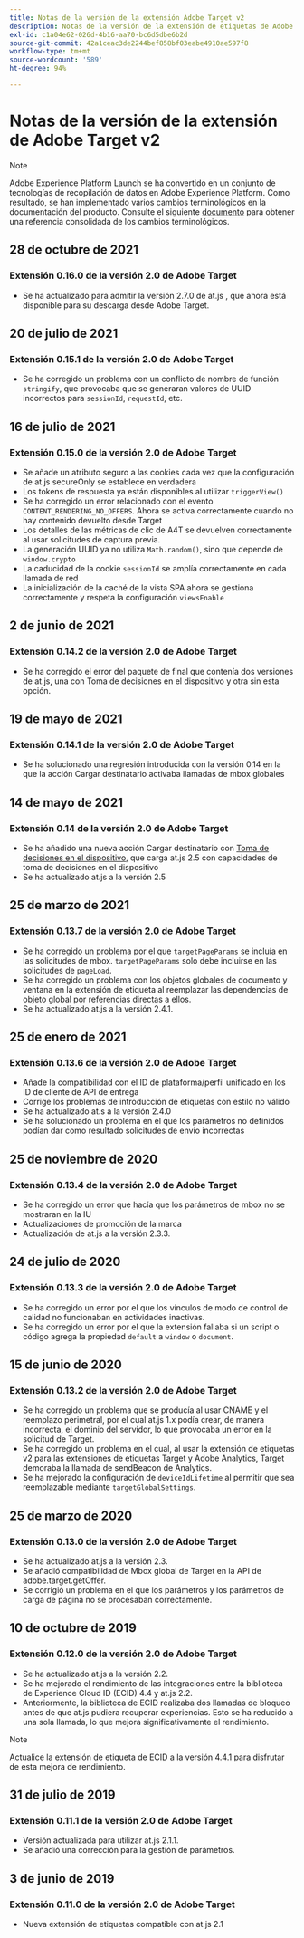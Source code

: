 ```yaml
---
title: Notas de la versión de la extensión Adobe Target v2
description: Notas de la versión de la extensión de etiquetas de Adobe Target v2 en Adobe Experience Platform.
exl-id: c1a04e62-026d-4b16-aa70-bc6d5dbe6b2d
source-git-commit: 42a1ceac3de2244bef858bf03eabe4910ae597f8
workflow-type: tm+mt
source-wordcount: '589'
ht-degree: 94%

---
```


# Notas de la versión de la extensión de Adobe Target v2

>[!NOTE]
>
>Adobe Experience Platform Launch se ha convertido en un conjunto de tecnologías de recopilación de datos en Adobe Experience Platform. Como resultado, se han implementado varios cambios terminológicos en la documentación del producto. Consulte el siguiente [documento](../../../term-updates.md) para obtener una referencia consolidada de los cambios terminológicos.

## 28 de octubre de 2021

### Extensión 0.16.0 de la versión 2.0 de Adobe Target

- Se ha actualizado para admitir la versión 2.7.0 de at.js , que ahora está disponible para su descarga desde Adobe Target.

## 20 de julio de 2021

### Extensión 0.15.1 de la versión 2.0 de Adobe Target

- Se ha corregido un problema con un conflicto de nombre de función `stringify`, que provocaba que se generaran valores de UUID incorrectos para `sessionId`, `requestId`, etc.

## 16 de julio de 2021

### Extensión 0.15.0 de la versión 2.0 de Adobe Target

- Se añade un atributo seguro a las cookies cada vez que la configuración de at.js secureOnly se establece en verdadera
- Los tokens de respuesta ya están disponibles al utilizar `triggerView()`
- Se ha corregido un error relacionado con el evento `CONTENT_RENDERING_NO_OFFERS`. Ahora se activa correctamente cuando no hay contenido devuelto desde Target
- Los detalles de las métricas de clic de A4T se devuelven correctamente al usar solicitudes de captura previa.
- La generación UUID ya no utiliza `Math.random()`, sino que depende de `window.crypto`
- La caducidad de la cookie `sessionId` se amplía correctamente en cada llamada de red
- La inicialización de la caché de la vista SPA ahora se gestiona correctamente y respeta la configuración `viewsEnable`

## 2 de junio de 2021

### Extensión 0.14.2 de la versión 2.0 de Adobe Target

- Se ha corregido el error del paquete de final que contenía dos versiones de at.js, una con Toma de decisiones en el dispositivo y otra sin esta opción.

## 19 de mayo de 2021

### Extensión 0.14.1 de la versión 2.0 de Adobe Target

- Se ha solucionado una regresión introducida con la versión 0.14 en la que la acción Cargar destinatario activaba llamadas de mbox globales

## 14 de mayo de 2021

### Extensión 0.14 de la versión 2.0 de Adobe Target

- Se ha añadido una nueva acción Cargar destinatario con [Toma de decisiones en el dispositivo](./overview.md#load-target-with-on-device-decisioning), que carga at.js 2.5 con capacidades de toma de decisiones en el dispositivo
- Se ha actualizado at.js a la versión 2.5


## 25 de marzo de 2021

### Extensión 0.13.7 de la versión 2.0 de Adobe Target

- Se ha corregido un problema por el que `targetPageParams` se incluía en las solicitudes de mbox. `targetPageParams` solo debe incluirse en las solicitudes de `pageLoad`.
- Se ha corregido un problema con los objetos globales de documento y ventana en la extensión de etiqueta al reemplazar las dependencias de objeto global por referencias directas a ellos.
- Se ha actualizado at.js a la versión 2.4.1.

## 25 de enero de 2021

### Extensión 0.13.6 de la versión 2.0 de Adobe Target

- Añade la compatibilidad con el ID de plataforma/perfil unificado en los ID de cliente de API de entrega
- Corrige los problemas de introducción de etiquetas con estilo no válido
- Se ha actualizado at.s a la versión 2.4.0
- Se ha solucionado un problema en el que los parámetros no definidos podían dar como resultado solicitudes de envío incorrectas

## 25 de noviembre de 2020

### Extensión 0.13.4 de la versión 2.0 de Adobe Target

- Se ha corregido un error que hacía que los parámetros de mbox no se mostraran en la IU
- Actualizaciones de promoción de la marca
- Actualización de at.js a la versión 2.3.3.

## 24 de julio de 2020

### Extensión 0.13.3 de la versión 2.0 de Adobe Target

- Se ha corregido un error por el que los vínculos de modo de control de calidad no funcionaban en actividades inactivas.
- Se ha corregido un error por el que la extensión fallaba si un script o código agrega la propiedad `default` a `window` o `document`.

## 15 de junio de 2020

### Extensión 0.13.2 de la versión 2.0 de Adobe Target

- Se ha corregido un problema que se producía al usar CNAME y el reemplazo perimetral, por el cual at.js 1.x podía crear, de manera incorrecta, el dominio del servidor, lo que provocaba un error en la solicitud de Target.
- Se ha corregido un problema en el cual, al usar la extensión de etiquetas v2 para las extensiones de etiquetas Target y Adobe Analytics, Target demoraba la llamada de sendBeacon de Analytics.
- Se ha mejorado la configuración de `deviceIdLifetime` al permitir que sea reemplazable mediante `targetGlobalSettings`.

## 25 de marzo de 2020

### Extensión 0.13.0 de la versión 2.0 de Adobe Target

- Se ha actualizado at.js a la versión 2.3.
- Se añadió compatibilidad de Mbox global de Target en la API de adobe.target.getOffer.
- Se corrigió un problema en el que los parámetros y los parámetros de carga de página no se procesaban correctamente.

## 10 de octubre de 2019

### Extensión 0.12.0 de la versión 2.0 de Adobe Target

- Se ha actualizado at.js a la versión 2.2.
- Se ha mejorado el rendimiento de las integraciones entre la biblioteca de Experience Cloud ID (ECID) 4.4 y at.js 2.2.
- Anteriormente, la biblioteca de ECID realizaba dos llamadas de bloqueo antes de que at.js pudiera recuperar experiencias. Esto se ha reducido a una sola llamada, lo que mejora significativamente el rendimiento.

>[!NOTE]
>Actualice la extensión de etiqueta de ECID a la versión 4.4.1 para disfrutar de esta mejora de rendimiento.

## 31 de julio de 2019

### Extensión 0.11.1 de la versión 2.0 de Adobe Target

- Versión actualizada para utilizar at.js 2.1.1.
- Se añadió una corrección para la gestión de parámetros.

## 3 de junio de 2019

### Extensión 0.11.0 de la versión 2.0 de Adobe Target

- Nueva extensión de etiquetas compatible con at.js 2.1
